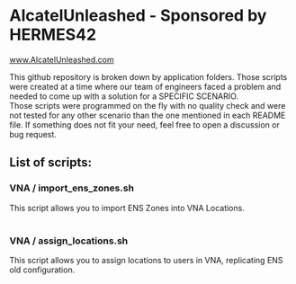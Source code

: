 # AlcatelUnleashed - Sponsored by HERMES42
www.AlcatelUnleashed.com

This github repository is broken down by application folders.
Those scripts were created at a time where our team of engineers faced a problem and needed to come up with a solution for a SPECIFIC SCENARIO.  
Those scripts were programmed on the fly with no quality check and were not tested for any other scenario than the one mentioned in each README file. 
If something does not fit your need, feel free to open a discussion or bug request.

## List of scripts:
### VNA / import_ens_zones.sh
This script allows you to import ENS Zones into VNA Locations.
<br><br>
### VNA / assign_locations.sh
This script allows you to assign locations to users in VNA, replicating ENS old configuration.